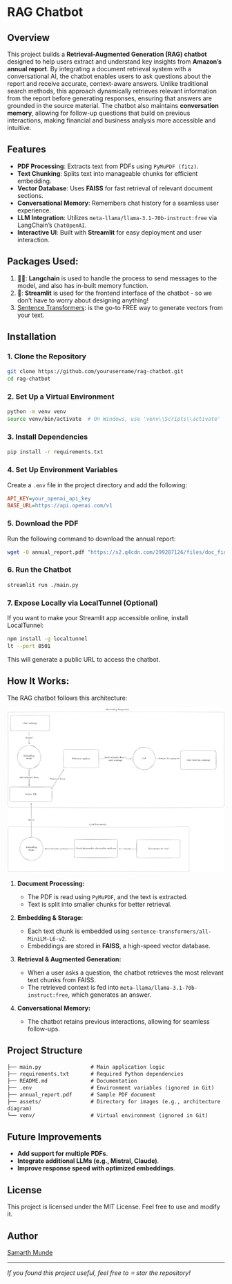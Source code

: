 # RAG Chatbot

## Overview
This project builds a **Retrieval-Augmented Generation (RAG) chatbot** designed to help users extract and understand key insights from **Amazon’s annual report**. By integrating a document retrieval system with a conversational AI, the chatbot enables users to ask questions about the report and receive accurate, context-aware answers. Unlike traditional search methods, this approach dynamically retrieves relevant information from the report before generating responses, ensuring that answers are grounded in the source material. The chatbot also maintains **conversation memory**, allowing for follow-up questions that build on previous interactions, making financial and business analysis more accessible and intuitive.

## Features
- **PDF Processing**: Extracts text from PDFs using `PyMuPDF (fitz)`.
- **Text Chunking**: Splits text into manageable chunks for efficient embedding.
- **Vector Database**: Uses **FAISS** for fast retrieval of relevant document sections.
- **Conversational Memory**: Remembers chat history for a seamless user experience.
- **LLM Integration**: Utilizes `meta-llama/llama-3.1-70b-instruct:free` via LangChain’s `ChatOpenAI`.
- **Interactive UI**: Built with **Streamlit** for easy deployment and user interaction.

## Packages Used:

1. 🦜🔗: **Langchain** is used to handle the process to send messages to the model, and also has in-built memory function.
2. 🤖: **Streamlit** is used for the frontend interface of the chatbot - so we don’t have to worry about designing anything!
3. [Sentence Transformers](https://sbert.net/): is the go-to FREE way to generate vectors from your text.

## Installation

### 1. Clone the Repository
```sh
git clone https://github.com/yourusername/rag-chatbot.git
cd rag-chatbot
```

### 2. Set Up a Virtual Environment
```sh
python -m venv venv
source venv/bin/activate  # On Windows, use 'venv\\Scripts\\activate'
```

### 3. Install Dependencies
```sh
pip install -r requirements.txt
```

### 4. Set Up Environment Variables
Create a `.env` file in the project directory and add the following:
```ini
API_KEY=your_openai_api_key
BASE_URL=https://api.openai.com/v1
```

### 5. Download the PDF
Run the following command to download the annual report:
```sh
wget -O annual_report.pdf "https://s2.q4cdn.com/299287126/files/doc_financials/2024/ar/Amazon-com-Inc-2023-Annual-Report.pdf"
```

### 6. Run the Chatbot
```sh
streamlit run ./main.py
```

### 7. Expose Locally via LocalTunnel (Optional)
If you want to make your Streamlit app accessible online, install LocalTunnel:
```sh
npm install -g localtunnel
lt --port 8501
```
This will generate a public URL to access the chatbot.

## How It Works:

The RAG chatbot follows this architecture:

![RAG Architecture](assets/arch.png)

1. **Document Processing:**
   - The PDF is read using `PyMuPDF`, and the text is extracted.
   - Text is split into smaller chunks for better retrieval.

2. **Embedding & Storage:**
   - Each text chunk is embedded using `sentence-transformers/all-MiniLM-L6-v2`.
   - Embeddings are stored in **FAISS**, a high-speed vector database.

3. **Retrieval & Augmented Generation:**
   - When a user asks a question, the chatbot retrieves the most relevant text chunks from FAISS.
   - The retrieved context is fed into `meta-llama/llama-3.1-70b-instruct:free`, which generates an answer.

4. **Conversational Memory:**
   - The chatbot retains previous interactions, allowing for seamless follow-ups.
   
## Project Structure
```
├── main.py                # Main application logic
├── requirements.txt       # Required Python dependencies
├── README.md              # Documentation
├── .env                   # Environment variables (ignored in Git)
├── annual_report.pdf      # Sample PDF document
├── assets/                # Directory for images (e.g., architecture diagram)
└── venv/                  # Virtual environment (ignored in Git)
```

## Future Improvements
- **Add support for multiple PDFs**.
- **Integrate additional LLMs (e.g., Mistral, Claude)**.
- **Improve response speed with optimized embeddings**.

## License
This project is licensed under the MIT License. Feel free to use and modify it.

## Author
[Samarth Munde](https://github.com/mundesamarth)

---
_If you found this project useful, feel free to ⭐ star the repository!_

